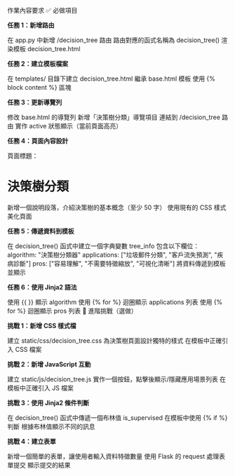 作業內容要求
✅ 必做項目

**任務 1：新增路由**

在 app.py 中新增 /decision_tree 路由
路由對應的函式名稱為 decision_tree()
渲染模板 decision_tree.html

**任務 2：建立模板檔案**

在 templates/ 目錄下建立 decision_tree.html
繼承 base.html 模板
使用 {% block content %} 區塊

**任務 3：更新導覽列**

修改 base.html 的導覽列
新增「決策樹分類」導覽項目
連結到 /decision_tree 路由
實作 active 狀態顯示（當前頁面高亮）

**任務 4：頁面內容設計**

頁面標題：<h1>決策樹分類</h1>
新增一個說明段落，介紹決策樹的基本概念（至少 50 字）
使用現有的 CSS 樣式美化頁面

**任務 5：傳遞資料到模板**

在 decision_tree() 函式中建立一個字典變數 tree_info
包含以下欄位：
algorithm: "決策樹分類器"
applications: ["垃圾郵件分類", "客戶流失預測", "疾病診斷"]
pros: ["容易理解", "不需要特徵縮放", "可視化清晰"]
將資料傳遞到模板並顯示

**任務 6：使用 Jinja2 語法**

使用 {{ }} 顯示 algorithm
使用 {% for %} 迴圈顯示 applications 列表
使用 {% for %} 迴圈顯示 pros 列表
🌟 進階挑戰（選做）

**挑戰 1：新增 CSS 樣式檔**

建立 static/css/decision_tree.css
為決策樹頁面設計獨特的樣式
在模板中正確引入 CSS 檔案

**挑戰 2：新增 JavaScript 互動**

建立 static/js/decision_tree.js
實作一個按鈕，點擊後顯示/隱藏應用場景列表
在模板中正確引入 JS 檔案

**挑戰 3：使用 Jinja2 條件判斷**

在 decision_tree() 函式中傳遞一個布林值 is_supervised
在模板中使用 {% if %} 判斷
根據布林值顯示不同的訊息

**挑戰 4：建立表單**

新增一個簡單的表單，讓使用者輸入資料特徵數量
使用 Flask 的 request 處理表單提交
顯示提交的結果
